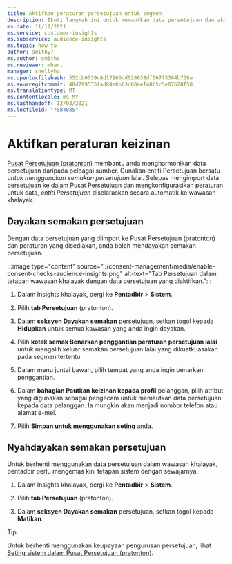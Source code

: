 ```yaml
---
title: Aktifkan peraturan persetujuan untuk segmen
description: Ikuti langkah ini untuk memautkan data persetujuan dan aktifkan semakan persetujuan dalam wawasan khalayak. Pentadbir juga boleh menyahdayakan semakan persetujuan.
ms.date: 11/12/2021
ms.service: customer-insights
ms.subservice: audience-insights
ms.topic: how-to
author: smithy7
ms.author: smithc
ms.reviewer: mhart
manager: shellyha
ms.openlocfilehash: 552cb0739c4d17266dd028638df067f3384b738a
ms.sourcegitcommit: 48d799535fad84e8b63c80aef48b5c5e87628f58
ms.translationtype: MT
ms.contentlocale: ms-MY
ms.lasthandoff: 12/03/2021
ms.locfileid: "7884085"
---
```

# <a name="activate-consent-rules"></a>Aktifkan peraturan keizinan

[Pusat Persetujuan (pratonton)](../consent-management/overview.md) membantu anda mengharmonikan data persetujuan daripada pelbagai sumber. Gunakan entiti Persetujuan bersatu *untuk menggunakan semakan persetujuan* lalai. Selepas mengimport data persetujuan ke dalam Pusat Persetujuan dan mengkonfigurasikan peraturan untuk data, *entiti Persetujuan* diselaraskan secara automatik ke wawasan khalayak.

## <a name="enable-consent-checks"></a>Dayakan semakan persetujuan

Dengan data persetujuan yang diimport ke Pusat Persetujuan (pratonton) dan peraturan yang disediakan, anda boleh mendayakan semakan persetujuan. 

:::image type="content" source="../consent-management/media/enable-consent-checks-audience-insights.png" alt-text="Tab Persetujuan dalam tetapan wawasan khalayak dengan data persetujuan yang diaktifkan.":::

1. Dalam Insights khalayak, pergi ke **Pentadbir** > **Sistem**.

1. Pilih **tab Persetujuan** (pratonton).

1. Dalam **seksyen Dayakan semakan** persetujuan, setkan togol kepada **Hidupkan** untuk semua kawasan yang anda ingin dayakan.

1. Pilih **kotak semak Benarkan penggantian peraturan persetujuan lalai** untuk mengalih keluar semakan persetujuan lalai yang dikuatkuasakan pada segmen tertentu. 

1. Dalam menu juntai bawah, pilih tempat yang anda ingin benarkan penggantian.     

1. Dalam **bahagian Pautkan keizinan kepada profil** pelanggan, pilih atribut yang digunakan sebagai pengecam untuk memautkan data persetujuan kepada data pelanggan. Ia mungkin akan menjadi nombor telefon atau alamat e-mel. 

1. Pilih **Simpan untuk menggunakan seting** anda.

## <a name="disable-consent-checks"></a>Nyahdayakan semakan persetujuan

Untuk berhenti menggunakan data persetujuan dalam wawasan khalayak, pentadbir perlu mengemas kini tetapan sistem dengan sewajarnya.

1. Dalam Insights khalayak, pergi ke **Pentadbir** > **Sistem**.

1. Pilih **tab Persetujuan** (pratonton).

1. Dalam **seksyen Dayakan semakan** persetujuan, setkan togol kepada **Matikan**.

> [!TIP]
> Untuk berhenti menggunakan keupayaan pengurusan persetujuan, lihat [Seting sistem dalam Pusat Persetujuan (pratonton)](../consent-management/system-settings.md).
